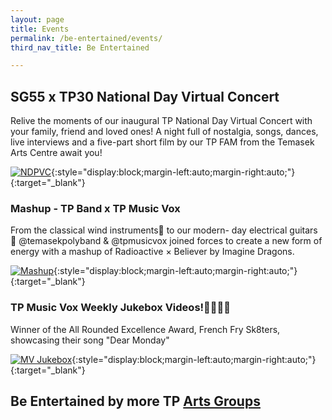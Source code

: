 ```yaml
---
layout: page
title: Events
permalink: /be-entertained/events/
third_nav_title: Be Entertained

---
```

## **SG55 x TP30 National Day Virtual Concert**
Relive the moments of our inaugural TP National Day Virtual Concert with your family, friend and loved ones! A night full of nostalgia, songs, dances, live interviews and a five-part short film by our TP FAM from the Temasek Arts Centre await you! 

<!--
<div class="bp-youtube">
    <iframe width="560" height="315" style="display:block;margin-left:auto;margin-right:auto;" src="https://www.youtube.com/embed/z9bb-mYuC6I" frameborder="0" allow="accelerometer; autoplay; encrypted-media; gyroscope; picture-in-picture" allowfullscreen></iframe>
</div>
-->

[![NDPVC]({{site.baseurl}}/images/NDVC.jpg)](https://youtu.be/z9bb-mYuC6I){:style="display:block;margin-left:auto;margin-right:auto;"}{:target="_blank"}

### Mashup - TP Band x TP Music Vox
From the classical wind instruments🎷 to our modern- day electrical guitars 🎸 @temasekpolyband & @tpmusicvox joined forces to create a new form of energy with a mashup of Radioactive × Believer by Imagine Dragons.

[![Mashup]({{site.baseurl}}/images/BeEntertained-BandxMV.JPG)](https://www.instagram.com/p/CGeH691HcyH/){:style="display:block;margin-left:auto;margin-right:auto;"}{:target="_blank"}

### TP Music Vox Weekly Jukebox Videos!🎤🎹🥁🎸
Winner of the All Rounded Excellence Award, French Fry Sk8ters, showcasing their song "Dear Monday"

[![MV Jukebox]({{site.baseurl}}/images/BeEntertained-MVWkly.JPG)](https://www.instagram.com/p/CGmm-BiHIVX/){:style="display:block;margin-left:auto;margin-right:auto;"}{:target="_blank"}

## Be Entertained by more TP [Arts Groups](/explore/be-involved/performing-arts/)
